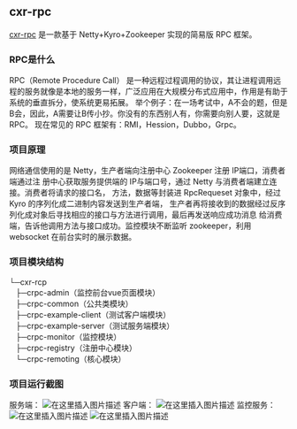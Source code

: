 ## cxr-rpc
[cxr-rpc](https://github.com/chenxianrui/cxr-rpc) 是一款基于 Netty+Kyro+Zookeeper 实现的简易版 RPC 框架。


### RPC是什么
RPC（Remote Procedure Call） 是一种远程过程调用的协议，其让进程调用远程的服务就像是本地的服务一样，广泛应用在大规模分布式应用中，作用是有助于系统的垂直拆分，使系统更易拓展。
举个例子：在一场考试中，A不会的题，但是B会，因此，A需要让B传小抄。你没有的东西别人有，你需要向别人要，这就是 RPC。
现在常见的 RPC 框架有：RMI，Hession，Dubbo，Grpc。
### 项目原理
网络通信使用的是 Netty，生产者端向注册中心 Zookeeper 注册 IP端口，消费者端通过注
册中心获取服务提供端的 IP与端口号，通过 Netty 与消费者端建立连接。消费者将请求的接口名，
方法，数据等封装进 RpcRequeset 对象中，经过 Kyro 的序列化成二进制内容发送到生产者端，
生产者再将接收到的数据经过反序列化成对象后寻找相应的接口与方法进行调用，最后再发送响应成功消息
给消费端，告诉他调用方法与接口成功。监控模块不断监听 zookeeper，利用 websocket 在前台实时的展示数据。
### 项目模块结构
└─cxr-rcp<br/>
&nbsp;&nbsp;&nbsp;├─crpc-admin（监控前台vue页面模块）<br/>
&nbsp;&nbsp;&nbsp;├─crpc-common（公共类模块）<br/>
&nbsp;&nbsp;&nbsp;├─crpc-example-client（测试客户端模块）<br/>
&nbsp;&nbsp;&nbsp;├─crpc-example-server（测试服务端模块）<br/>
&nbsp;&nbsp;&nbsp;├─crpc-monitor（监控模块）<br/>
&nbsp;&nbsp;&nbsp;├─crpc-registry（注册中心模块）<br/>
&nbsp;&nbsp;&nbsp;└─crpc-remoting（核心模块）<br/>

### 项目运行截图
服务端：
![在这里插入图片描述](https://img-blog.csdnimg.cn/2021022416114326.jpg?x-oss-process=image/watermark,type_ZmFuZ3poZW5naGVpdGk,shadow_10,text_aHR0cHM6Ly9ibG9nLmNzZG4ubmV0L3dlaXhpbl80NDMzMTE3Ng==,size_16,color_FFFFFF,t_70#pic_center)
客户端：
![在这里插入图片描述](https://img-blog.csdnimg.cn/20210224161152898.jpg?x-oss-process=image/watermark,type_ZmFuZ3poZW5naGVpdGk,shadow_10,text_aHR0cHM6Ly9ibG9nLmNzZG4ubmV0L3dlaXhpbl80NDMzMTE3Ng==,size_16,color_FFFFFF,t_70#pic_center)
监控服务：
![在这里插入图片描述](https://img-blog.csdnimg.cn/2021022416123761.jpg?x-oss-process=image/watermark,type_ZmFuZ3poZW5naGVpdGk,shadow_10,text_aHR0cHM6Ly9ibG9nLmNzZG4ubmV0L3dlaXhpbl80NDMzMTE3Ng==,size_16,color_FFFFFF,t_70#pic_center)
![在这里插入图片描述](https://img-blog.csdnimg.cn/20210224161207791.jpg?x-oss-process=image/watermark,type_ZmFuZ3poZW5naGVpdGk,shadow_10,text_aHR0cHM6Ly9ibG9nLmNzZG4ubmV0L3dlaXhpbl80NDMzMTE3Ng==,size_16,color_FFFFFF,t_70#pic_center)